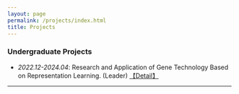 ```yaml
---
layout: page
permalink: /projects/index.html
title: Projects
---
```


### Undergraduate Projects

- *2022.12-2024.04*: Research and Application of Gene Technology Based on Representation Learning. (Leader) <a href="/projects/RAGTBRL/index.html">【Detail】</a>

---
